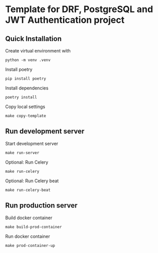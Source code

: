 # Template for DRF, PostgreSQL and JWT Authentication project

## Quick Installation

Create virtual environment with
```shell
python -m venv .venv
```

Install poetry
```shell
pip install poetry
```

Install dependencies
```shell
poetry install
```

Copy local settings
```shell
make copy-template
```

## Run development server

Start development server
```shell
make run-server
```

Optional: Run Celery
```shell
make run-celery
```

Optional: Run Celery beat
```shell
make run-celery-beat
```

## Run production server

Build docker container
```shell
make build-prod-container
```

Run docker container
```shell
make prod-container-up
```
